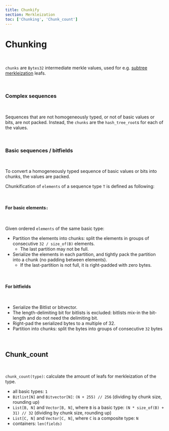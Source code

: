 ```yaml
---
title: Chunkify
section: Merkleization
toc: ['Chunking', 'Chunk_count']
---
```


<div id='Chunking'>


# Chunking

<br/>

`chunks` are `Bytes32` intermediate merkle values, used for e.g. [subtree merkleization](./overview/subtree_merkleization.md) leafs.

<br/>

### Complex sequences

<br/>

Sequences that are not homogeneously typed, or not of basic values or bits, are not packed.
Instead, the `chunks` are the `hash_tree_root`s for each of the values.

<br/>

### Basic sequences / bitfields

<br/>

To convert a homogeneously typed sequence of basic values or bits into chunks, the values are packed.

Chunkification of `elements` of a sequence type `T` is defined as following:

<br/>

#### For basic elements`:`

<br/>

Given ordered `elements` of the same basic type:

- Partition the elements into chunks: split the elements in groups of consecutive `32 / size_of(B)` elements.
  - The last partition may not be full.
- Serialize the elements in each partition, and tightly pack the partition into a chunk (no padding between elements).
  - If the last-partition is not full, it is right-padded with zero bytes.

<br/>

#### For bitfields

<br/>

- Serialize the Bitlist or bitvector.
- The length-delimiting bit for bitlists is excluded: bitlists mix-in the bit-length and do not need the delimiting bit.
- Right-pad the serialized bytes to a multiple of 32.
- Partition into chunks: split the bytes into groups of consecutive `32` bytes

<br/>

## Chunk_count

<br/>

</div>
<div id='Chunk_count'>

`chunk_count(type)`: calculate the amount of leafs for merkleization of the type.

- all basic types: `1`
- `Bitlist[N]` and `Bitvector[N]`: `(N + 255) // 256` (dividing by chunk size, rounding up)
- `List[B, N]` and `Vector[B, N]`, where `B` is a basic type: `(N * size_of(B) + 31) // 32` (dividing by chunk size, rounding up)
- `List[C, N]` and `Vector[C, N]`, where `C` is a composite type: `N`
- containers: `len(fields)`
